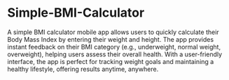 # Simple-BMI-Calculator
A simple BMI calculator mobile app allows users to quickly calculate their Body Mass Index by entering their weight and height. The app provides instant feedback on their BMI category (e.g., underweight, normal weight, overweight), helping users assess their overall health. With a user-friendly interface, the app is perfect for tracking weight goals and maintaining a healthy lifestyle, offering results anytime, anywhere.
